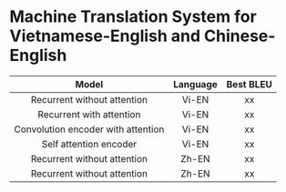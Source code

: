 # Machine Translation System for Vietnamese-English and Chinese-English

|Model|Language|Best BLEU|
|:---:|:-----:|:--------:|
|Recurrent without attention|Vi-EN|xx|
|Recurrent with attention|Vi-EN|xx|
|Convolution encoder with attention|Vi-EN|xx|
|Self attention encoder|Vi-EN|xx|
|Recurrent without attention|Zh-EN|xx|
|Recurrent without attention|Zh-EN|xx|
